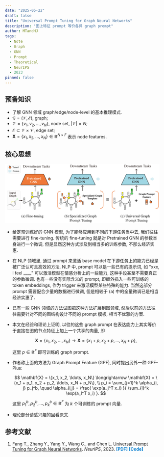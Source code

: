 ```yaml
---
date: "2025-05-22"
draft: false
title: "Universal Prompt Tuning for Graph Neural Networks"
description: "图上特征 prompt 等价各异 graph prompt"
author: MTandHJ
tags:
  - Note
  - Graph
  - GNN
  - Prompt
  - Theoretical
  - NeurIPS
  - 2023
pinned: false
---
```


## 预备知识

- 了解 GNN 领域 graph/edge/node-level 的基本推理模式.
- $\mathcal{G} = (\mathcal{V}, \mathcal{E})$, graph;
- $\mathcal{V} = \{v_1, v_2, \ldots, v_N\}$, node set, $|\mathcal{V}| = N$;
- $\mathcal{E} \subset \mathcal{V} \times \mathcal{V}$, edge set;
- $\mathbf{X} = \{x_1, x_2, \ldots, x_N\} \in \mathbb{R}^{N \times F}$ 表示 node features.

## 核心思想

![20250522145305](https://raw.githubusercontent.com/MTandHJ/blog_source/master/images/20250522145305.png)

- 给定预训练好的 GNN 模型, 为了能够应用到不同的下游任务当中去, 我们往往需要进行 fine-tuning. 传统的 fine-tuning 就是对 Pretrained GNN 的参数本身进行一个微调, 但是显然这种方式涉及到相当多的训练参数, 不那么经济实惠.

- 在 NLP 领域里, 通过 prompt 来激活 base model 在下游任务上的能力已经是被广泛认可且高效的方法. NLP 中, prompt 可以是一些已有的提示词, 如 "xxx, I feel ____" 可以激活模型在情感分析上的一些能力, 这种手段甚至不需要真正的参数微调. 也有一些没有实际含义的 prompt, 即额外插入一些可训练的 token embeddings, 作为 trigger 来激活模型某些特殊的能力. 当然这部分 prompt 需要配合少量的数据进行微调, 但是相较于 (a) 中的全量微调已是相当经济实惠了.

- 已有一些 GNN 领域的方法试图把这种方法扩展到图领域, 然后以前的方法往往需要针对不同的图结构设计不同的 prompt 模板, 相当不优雅的方案.

- 本文在经验和理论上证明, 以往的这些 graph prompt 在表达能力上其实等价于直接在图的节点特征上加上一个共享的向量, 即

    $$
    \mathbf{X} = \{x_1, x_2, \ldots, x_N\}
    \longrightarrow 
    \mathbf{X} = \{x_1 + p, x_2 + p, \ldots, x_N + p\},
    $$

    这里 $p \in \mathbb{R}^F$ 即可训练的 graph prompt.

- 作者称上面的方法为 Graph Prompt Feature (GPF), 同时提出另外一种 GPF-Plus:

    $$
    \mathbf{X} = \{x_1, x_2, \ldots, x_N\}
    \longrightarrow 
    \mathbf{X} = \{x_1 + p_1, x_2 + p_2, \ldots, x_N + p_N\}, \\
    p_i = \sum_{j=1}^k \alpha_{i, j} p_j^b, \quad \alpha_{i,j} = \frac{
        \exp(a_j^T x_i)
    }{
        \sum_{l}^k \exp(a_l^T x_i)
    }.
    $$

    这里 $p_1^b, p_2^b, \ldots, p_k^b \in \mathbb{R}^F$ 为 $k$ 个可训练的 prompt 向量.


- 理论部分请感兴趣的回看原文.


## 参考文献

<ol class="reference">

  <li>
    Fang T., Zhang Y., Yang Y., Wang C., and Chen L.
    <u>Universal Prompt Tuning for Graph Neural Networks</u>.
    <i>NeurIPS</i>, 2023.
    <a href="https://arxiv.org/abs/2209.15240" style="color: #007acc; font-weight: bold; text-decoration: none;">[PDF]</a>
    <a href="https://github.com/LuckyTiger123/GPF" style="color: #007acc; font-weight: bold; text-decoration: none;">[Code]</a>
  </li>

  <!-- 添加更多文献条目 -->
</ol>